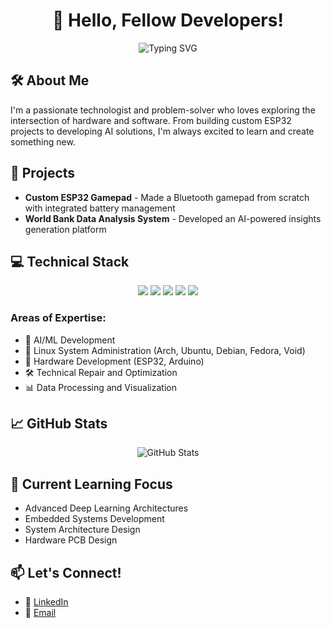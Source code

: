 <h1 align="center">👋 Hello, Fellow Developers!</h1>

<p align="center">
  <img src="https://readme-typing-svg.herokuapp.com?font=Fira+Code&pause=1000&color=2D9EF7&center=true&width=435&lines=AI+%26+ML+Developer;Linux+Enthusiast;Hardware+Tinkerer;Problem+Solver" alt="Typing SVG" />
</p>

## 🛠️ About Me
I'm a passionate technologist and problem-solver who loves exploring the intersection of hardware and software. From building custom ESP32 projects to developing AI solutions, I'm always excited to learn and create something new.

## 🔭 Projects
- **Custom ESP32 Gamepad** - Made a Bluetooth gamepad from scratch with integrated battery management
- **World Bank Data Analysis System** - Developed an AI-powered insights generation platform

## 💻 Technical Stack

<p align="center">
  <img src="https://img.shields.io/badge/Python-3776AB?style=for-the-badge&logo=python&logoColor=white" />
  <img src="https://img.shields.io/badge/TensorFlow-FF6F00?style=for-the-badge&logo=tensorflow&logoColor=white" />
  <img src="https://img.shields.io/badge/Linux-FCC624?style=for-the-badge&logo=linux&logoColor=black" />
  <img src="https://img.shields.io/badge/Arduino-00979D?style=for-the-badge&logo=Arduino&logoColor=white" />
  <img src="https://img.shields.io/badge/PyTorch-EE4C2C?style=for-the-badge&logo=pytorch&logoColor=white" />
</p>

### Areas of Expertise:
- 🤖 AI/ML Development
- 🐧 Linux System Administration (Arch, Ubuntu, Debian, Fedora, Void)
- 🔧 Hardware Development (ESP32, Arduino)
- 🛠️ Technical Repair and Optimization
- 📊 Data Processing and Visualization

## 📈 GitHub Stats

<p align="center">
  <img src="https://github-readme-stats.vercel.app/api?username=sudhanshunitinatalkar&show_icons=true&theme=tokyonight" alt="GitHub Stats" />
</p>

## 🌱 Current Learning Focus
- Advanced Deep Learning Architectures
- Embedded Systems Development
- System Architecture Design
- Hardware PCB Design

## 📫 Let's Connect!
- 💼 [LinkedIn](https://www.linkedin.com/in/sudhanshuatalkar/)
- 📧 [Email](mailto:atalkarsudhanshu@proton.me)
